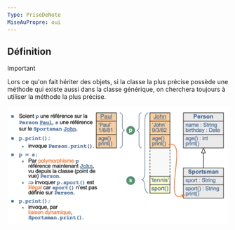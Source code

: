 ```yaml
---
Type: PriseDeNote
MiseAuPropre: oui
---
```

## Définition
>[!important]
>Lors ce qu'on fait hériter des objets, si la classe la plus précise possède une méthode qui existe aussi dans la classe générique, on cherchera toujours à utiliser la méthode la plus précise.

![](/_src/img/docs/Pastedimage20230927135745.png)
